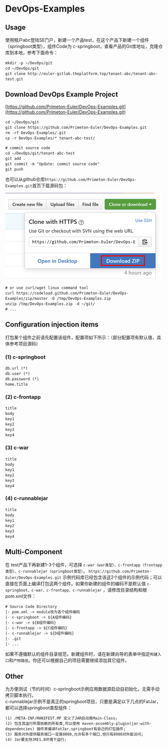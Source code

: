 # DevOps-Examples
  
  
## Usage  
  
使用租户abc登陆SE门户，新建一个产品test，在这个产品下新建一个组件（springboot类型），组件Code为 c-springboot，查看产品的Git库地址，克隆仓库到本地，参考下面命令：  
  
`mkdir -p ~/DevOps/git`  
`cd ~/DevOps/git`  
`git clone http://euler-gitlab.theplatform.top/tenant-abc/tenant-abc-test.git `  
  
## Download DevOps Example Project

[https://github.com/Primeton-Euler/DevOps-Examples.git](https://github.com/Primeton-Euler/DevOps-Examples.git)  
  
`cd ~/DevOps/git`  
`git clone https://github.com/Primeton-Euler/DevOps-Examples.git`  
`rm -rf DevOps-Examples/.git`  
`cp -r DevOps-Examples/* tenant-abc-test/`  
  
`# commit source code`  
`cd ~/DevOps/git/tenant-abc-test`  
`git add .`  
`git commit -m "Update: commit source code"`  
`git push`  
  
也可以从github仓库`https://github.com/Primeton-Euler/DevOps-Examples.git`首页下载源码包：  
  
  
<img src="README/source.png" />  
  
  
`# or use curl/wget linux command tool`  
`curl https://codeload.github.com/Primeton-Euler/DevOps-Examples/zip/master -O /tmp/DevOps-Examples.zip`  
`unzip /tmp/DevOps-Examples.zip -d ~/git/`  
`# ...`  
  
  
## Configuration injection items  
  
打包某个组件之前请先配置该组件，配置项如下所示：（部分配置项有默认值，具体参考项目源码）  
  
### (1) c-springboot  
  
`db.url (*)`  
`db.user (*)`  
`db.password (*)`  
`home.title`  
  
### (2) c-frontapp  
  
`title`  
`body`  
`key1`  
`key2`  
`key3`  
`key4`  
  
### (3) c-war  
  
`title`  
`body`  
`key1`  
`key2`  
`key3`  
`key4`  
  
### (4) c-runnablejar  
  
`title`  
`body`  
`key1`  
`key2`  
`key3`  
`key4`  
  
  
## Multi-Component
  
在 test产品下再新建1-3个组件，可选择 `c-war（war类型）、c-frontapp（frontapp类型）、c-runnablejar（springboot类型）`， `https://github.com/Primeton-Euler/DevOps-Examples.git` 示例代码库已经包含该这2个组件的示例代码；可以直接在页面上编译打包这两个组件。如果你新建的组件的编码不是默认值  `c-springboot、c-war、c-frontapp、c-runnablejar` ，请修改目录结构和根pom.xml文件：  
  
`# Source Code Directory`  
`|- pom.xml -> module改为各个组件编码`  
`|- c-springboot -> ${A组件编码}`  
`|- c-war -> ${B组件编码}`  
`|- c-frontapp -> ${C组件编码}`  
`|- c-runnablejar -> ${D组件编码}`  
`|- .git`  
`|- ...`  
  
如果不遵循默认的组件目录规范，新建组件时，请在新建向导的表单中指定`构建入口`和`产物路径`。你还可以根据自己的项目需要继续添加其它组件。  
  
  
## Other  
  
为方便测试（节约时间）c-springboot示例应用数据源启动自初始化，无需手动拷贝脚本执行。  
c-runnablejar示例不是真正的springboot项目，只要是满足以下几点的FatJar，都可以选择springboot类型组件：  
  
`(1) /META-INF/MANIFEST.MF 定义了JAR启动类Main-Class;`  
`(2) 包含其运行所需依赖的所有类,可以使用 maven-assembly-plugin(jar-with-dependencies) 插件来编译FatJar,springboot有自己的打包插件;`  
`(3) 服务对外提供服务端口一定是8080,允许有多个端口,但只有8080对外能访问;`  
`(4) Jar要支持JRE1.8环境下运行;`  
    